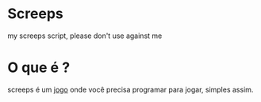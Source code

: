 # Screeps
my screeps script, please don't use against me

# O que é ?
screeps é um [jogo](https://screeps.com) onde você precisa programar para jogar, simples assim. 
